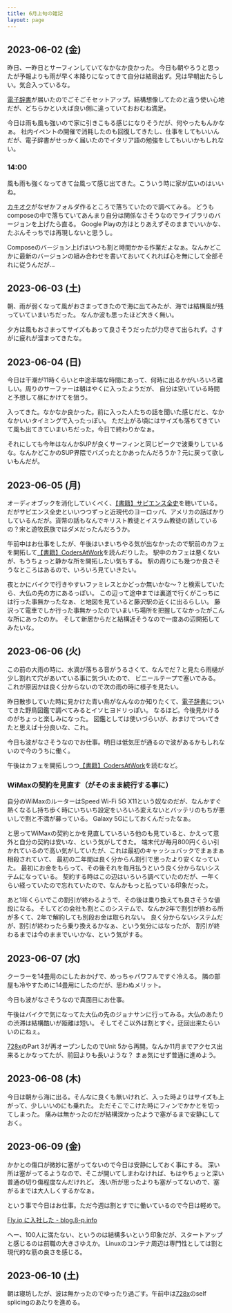 ```yaml
---
title: 6月上旬の雑記
layout: page
---
```


## 2023-06-02 (金)

昨日、一昨日とサーフィンしていてなかなか良かった。
今日も朝やろうと思ったが予報よりも雨が早く本降りになってきて自分は結局出ず。兄は早朝出たらしい。気合入っているな。

[電子辞書](https://karino2.github.io/RandomThoughts/電子辞書)が届いたのでごそごそセットアップ。結構想像してたのと違う使い心地だが、どちらかといえば良い側に違っていておおむね満足。

今日は雨も風も強いので家に引きこもる感じになりそうだが、何やったもんかなぁ。
社内イベントの開催で消耗したのも回復してきたし、仕事をしてもいいんだが、電子辞書がせっかく届いたのでイタリア語の勉強をしてもいいかもしれない。

### 14:00

風も雨も強くなってきて台風って感じ出てきた。こういう時に家が広いのはいいね。

[カキオク](https://karino2.github.io/RandomThoughts/カキオク)がなぜかフォルダ作るところで落ちていたので調べてみる。
どうもcomposeの中で落ちていてあんまり自分は関係なさそうなのでライブラリのバージョンを上げたら直る。
Google Playの方はとりあえずそのままでいいかな、たぶんそっちでは再現しないと思うし。

Composeのバージョン上げはいつも割と時間かかる作業だよなぁ。なんかどこかに最新のバージョンの組み合わせを書いておいてくれれば心を無にして全部それに従うんだが…

## 2023-06-03 (土)

朝、雨が弱くなって風がおさまってきたので海に出てみたが、海では結構風が残っていていまいちだった。
なんか波も思ったほど大きく無い。

夕方は風もおさまってサイズもあって良さそうだったが力尽きて出られず。さすがに疲れが溜まってきたな。

## 2023-06-04 (日)

今日は干潮が11時くらいと中途半端な時間にあって、何時に出るかがいろいろ難しい。周りのサーファーは朝はやくに入ったようだが、
自分は空いている時間と予想して昼にかけてを狙う。

入ってきた。なかなか良かった。前に入った人たちの話を聞いた感じだと、なかなかいいタイミングで入ったっぽい。
ただ上がる頃にはサイズも落ちてきていて風も出てきていまいちだった。今日で終わりかなぁ。

それにしても今年はなんかSUPが良くサーフィンと同じピークで波乗りしているな。なんかどこかのSUP界隈でバズったとかあったんだろうか？元に戻って欲しいもんだが。

## 2023-06-05 (月)

オーディオブックを消化していくべく、[【書籍】サピエンス全史](https://karino2.github.io/RandomThoughts/【書籍】サピエンス全史)を聴いている。だがサピエンス全史といいつつずっと近現代のヨーロッパ、アメリカの話ばかりしているんだが。貨幣の話もなんでキリスト教徒とイスラム教徒の話しているの？宋と遊牧民族ではダメだったんだろうか。

午前中はお仕事をしたが、午後はいまいちやる気が出なかったので駅前のカフェを開拓して[【書籍】CodersAtWork](https://karino2.github.io/RandomThoughts/【書籍】CodersAtWork)を読んだりした。
駅中のカフェは悪くないが、もうちょっと静かな所を開拓したい気もする。
駅の周りにも幾つか良さそうなところはあるので、いろいろ見ていきたい。

夜とかにバイクで行きやすいファミレスとかどっか無いかな〜？と検索していたら、大仏の先の方にあるっぽい。
この辺って途中までは裏道で行くがこっちには行った事無かったなぁ、と地図を見ていると藤沢駅の近くに出るらしい。
藤沢って電車でしか行った事無かったのでいまいち場所を把握してなかったがこんな所にあったのか。
そして新居からだと結構近そうなので一度あの辺開拓してみたいな。

## 2023-06-06 (火)

この前の大雨の時に、水滴が落ちる音がうるさくて、なんでだ？と見たら雨樋が少し割れて穴があいている事に気づいたので、
ビニールテープで塞いでみる。
これが原因かは良く分からないので次の雨の時に様子を見たい。

昨日散歩していた時に見かけた青い鳥がなんなのか知りたくて、[電子辞書](https://karino2.github.io/RandomThoughts/電子辞書)についてきた野鳥図鑑で調べてみるとイソヒヨドリっぽい。
なるほど。今後見かけるのがちょっと楽しみになった。
図鑑としては使いづらいが、おまけでついてきたと思えば十分良いな、これ。

今日も波がなさそうなのでお仕事。明日は低気圧が通るので波があるかもしれないので今のうちに働く。

午後はカフェを開拓しつつ[【書籍】CodersAtWork](https://karino2.github.io/RandomThoughts/【書籍】CodersAtWork)を読むなど。

### WiMaxの契約を見直す（がそのまま続行する事に）

自分のWiMaxのルーターはSpeed Wi-Fi 5G X11という奴なのだが、なんかすぐ熱くなるし持ち歩く時にいちいち設定をいろいろ変えないとバッテリのもちが悪いしで割と不満が募っている。
Galaxy 5Gにしておくんだったなぁ。

と思ってWiMaxの契約とかを見直していろいろ他のも見ていると、かえって意外と自分の契約は安いな、という気がしてきた。
端末代が毎月800円くらい引かれているので高い気がしていたが、これは最初のキャッシュバックでまぁまぁ相殺されていて、
最初の二年間は良く分からん割引で思ったより安くなっていた。
最初にお金をもらって、その後それを毎月払うという良く分からないシステムになっている。
契約する時はこの辺はいろいろ調べていたのだが、一年くらい経っていたので忘れていたので、なんかもっと払っている印象だった。

あと1年くらいでこの割引が終わるようで、その後は乗り換えても良さそうな値段になる。
そしてどの会社も割とこのシステムで、なんか2年で割引が終わる所が多くて、2年で解約しても別段お金は取られない。
良く分からないシステムだが、割引が終わったら乗り換えるかなぁ、という気分にはなったが、
割引が終わるまでは今のままでいいかな、という気がする。

## 2023-06-07 (水)

クーラーを14畳用のにしたおかげで、めっちゃパワフルですぐ冷える。
隣の部屋も冷やすために14畳用にしたのだが、思わぬメリット。

今日も波がなさそうなので真面目にお仕事。

午後はバイクで気になってた大仏の先のジョナサンに行ってみる。大仏のあたりの渋滞は結構酷いが距離は短い。
そしてそこ以外は割とすぐ。迂回出来たらいいのにねぇ。

[728x](https://karino2.github.io/RandomThoughts/728x)のPart 3が再オープンしたのでUnit 5から再開。なんか11月までアクセス出来るとかなってたが、前回よりも長いような？
まぁ気にせず普通に進めよう。

## 2023-06-08 (木)

今日は朝から海に出る。そんなに良くも無いけれど、入った時よりはサイズも上がって、少しいいのにも乗れた。
ただそこでこけた時にフィンでかかとを切ってしまった。
痛みは無かったのだが結構深かったようで塞がるまで安静にしておく。

## 2023-06-09 (金)

かかとの傷口が微妙に塞がってないので今日は安静にしておく事にする。
深い所は塞がってるようなので、そこが開いてしまわなければ、もはやちょっと深い普通の切り傷程度なんだけれど。
浅い所が思ったよりも塞がってないので、塞がるまでは大人しくするかなぁ。

という事で今日はお仕事。ただ今週は割とすでに働いているので今日は軽めで。

[Fly.io に入社した - blog.8-p.info](https://blog.8-p.info/ja/2023/06/09/fly-io/)

へー、100人に満たない、というのは結構多いという印象だが、スタートアップと感じるのは前職の大きさゆえか。
Linuxのコンテナ周辺は専門性としては割と現代的な筋の良さを感じる。


## 2023-06-10 (土)

朝は寝坊したが、波は無かったのでゆったり過ごす。午前中は[728x](https://karino2.github.io/RandomThoughts/728x)のself splicingのあたりを進める。